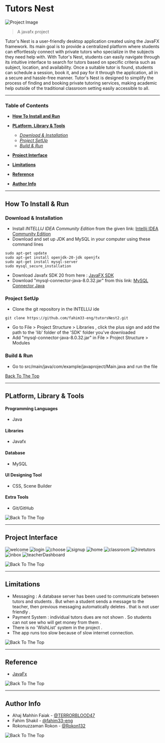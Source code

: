 # Tutors Nest


![Project Image](/Images/tutorsNestCoverPhoto.png)

>A javafx project 


Tutor's Nest is a user-friendly desktop application created using the JavaFX framework. Its main goal is to provide a centralized platform where students can effortlessly connect with private tutors who specialize in the subjects they need help with. With Tutor's Nest, students can easily navigate through its intuitive interface to search for tutors based on specific criteria such as subject, location, and availability. Once a suitable tutor is found, students can schedule a session, book it, and pay for it through the application, all in a secure and hassle-free manner. Tutor's Nest is designed to simplify the process of finding and booking private tutoring services, making academic help outside of the traditional classroom setting easily accessible to all.

---

### Table of Contents

- **[How To Install and Run](#how-to-install--run)**

- **[PLatform, Library & Tools](#platform-library--tools)**
    
    - _[Download & Installation](#download--installation)_
    - _[Project SetUp](#project-setup)_
    - _[Build & Run](#build--run)_

- **[Project Interface](#project-interface)**

- **[Limitations](#limitations)**
 
- **[Reference](#reference)**

- **[Author Info](#author-info)**



---


## How To Install & Run


### Download & Installation

- Install _INTELLIJ IDEA Community Edition_ from the given link: [Intellij IDEA Community Edition](https://www.jetbrains.com/idea/download/#section=linux)
- Download and set up JDK and MySQL in your computer using these command lines
~~~
sudo apt-get update
sudo apt-get install openjdk-20-jdk openjfx
sudo apt-get install mysql-server
sudo mysql_secure_installation
~~~
- Download Javafx SDK 20 from here : [JavaFX SDK](https://openjfx.io)
- Download "mysql-connector-java-8.0.32.jar" from this link: [MySQL Connector Java](https://dev.mysql.com/downloads/connector/j/)



### Project SetUp

- Clone the git repository in the INTELLIJ ide
```
git clone https://github.com/fahim33-eng/tutorsNest2.git
```
- Go to File > Project Structure > Libraries , click the plus sign and add the path to the 'lib' folder of the 'SDK' folder you've downloaded
- Add "mysql-connector-java-8.0.32.jar" in File > Project Structure > Modules 



### Build & Run
- Go to src/main/java/com/example/javaproject/Main.java and run the file



[Back To The Top](#tutors-nest)

---

## PLatform, Library & Tools

#### Programming Languages

- Java

#### Libraries

- Javafx

#### Database

- MySQL

#### UI Designing Tool

- CSS, Scene Builder

#### Extra Tools

- Git/GitHub



![Back To The Top](#tutors-nest)

---

## Project Interface


![welcome](Images/getStarted.png)
![login](Images/login.png)
![choose](Images/choose.png)
![signup](Images/signup.png)
![home](Images/home.png)
![classroom](Images/classroom.png)
![hiretutors](Images/hiretutors.png)
![inbox](Images/inbox.png)
![teacherDashboard](Images/teacher.png)




![Back To The Top](#tutors-nest)

---

## Limitations

- Messaging : A database server has been used to communicate between tutors and students . But when a student sends a message to the teacher, then previous messaging automatically deletes . that is not user friendly .
- Payment System  :  individual tutors dues are not shown . So students can not see who will get money from them .
- There is no 'WishList' system in the project .
- The app runs too slow because of slow internet connection.



![Back To The Top](#tutors-nest)

---

## Reference

- [JavaFx](https://openjfx.io/)


![Back To The Top](#tutors-nest)

---

## Author Info

- Ahaj Mahhin Faiak - [@TERRORBLOOD47](https://github.com/TerrorBlood47)
- Fahim Shakil - [@fahim33-eng](https://github.com/fahim33-eng)
- Rokonuzzaman Rokon - [@Rokon132](https://github.com/Rokon132)


![Back To The Top](#tutors-nest)

